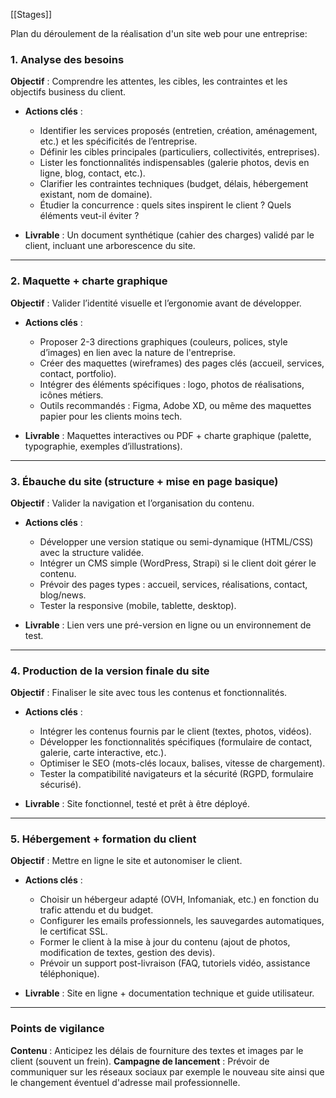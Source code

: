 [[Stages]]

Plan du déroulement de la réalisation d'un site web pour une entreprise:
### 1. **Analyse des besoins**

**Objectif** : Comprendre les attentes, les cibles, les contraintes et les objectifs business du client.

- **Actions clés** :
    
    - Identifier les services proposés (entretien, création, aménagement, etc.) et les spécificités de l’entreprise.
    - Définir les cibles principales (particuliers, collectivités, entreprises).
    - Lister les fonctionnalités indispensables (galerie photos, devis en ligne, blog, contact, etc.).
    - Clarifier les contraintes techniques (budget, délais, hébergement existant, nom de domaine).
    - Étudier la concurrence : quels sites inspirent le client ? Quels éléments veut-il éviter ?
- **Livrable** : Un document synthétique (cahier des charges) validé par le client, incluant une arborescence du site.
    

---

### 2. **Maquette + charte graphique**

**Objectif** : Valider l’identité visuelle et l’ergonomie avant de développer.

- **Actions clés** :
    
    - Proposer 2-3 directions graphiques (couleurs, polices, style d’images) en lien avec la nature de l'entreprise.
    - Créer des maquettes (wireframes) des pages clés (accueil, services, contact, portfolio).
    - Intégrer des éléments spécifiques : logo, photos de réalisations, icônes métiers.
    - Outils recommandés : Figma, Adobe XD, ou même des maquettes papier pour les clients moins tech.
- **Livrable** : Maquettes interactives ou PDF + charte graphique (palette, typographie, exemples d’illustrations).
    

---

### 3. **Ébauche du site (structure + mise en page basique)**

**Objectif** : Valider la navigation et l’organisation du contenu.

- **Actions clés** :
    
    - Développer une version statique ou semi-dynamique (HTML/CSS) avec la structure validée.
    - Intégrer un CMS simple (WordPress, Strapi) si le client doit gérer le contenu.
    - Prévoir des pages types : accueil, services, réalisations, contact, blog/news.
    - Tester la responsive (mobile, tablette, desktop).
- **Livrable** : Lien vers une pré-version en ligne ou un environnement de test.
    

---

### 4. **Production de la version finale du site**

**Objectif** : Finaliser le site avec tous les contenus et fonctionnalités.

- **Actions clés** :
    
    - Intégrer les contenus fournis par le client (textes, photos, vidéos).
    - Développer les fonctionnalités spécifiques (formulaire de contact, galerie, carte interactive, etc.).
    - Optimiser le SEO (mots-clés locaux, balises, vitesse de chargement).
    - Tester la compatibilité navigateurs et la sécurité (RGPD, formulaire sécurisé).
- **Livrable** : Site fonctionnel, testé et prêt à être déployé.
    

---

### 5. **Hébergement + formation du client**

**Objectif** : Mettre en ligne le site et autonomiser le client.

- **Actions clés** :
    
    - Choisir un hébergeur adapté (OVH, Infomaniak, etc.) en fonction du trafic attendu et du budget.
    - Configurer les emails professionnels, les sauvegardes automatiques, le certificat SSL.
    - Former le client à la mise à jour du contenu (ajout de photos, modification de textes, gestion des devis).
    - Prévoir un support post-livraison (FAQ, tutoriels vidéo, assistance téléphonique).
- **Livrable** : Site en ligne + documentation technique et guide utilisateur.
    

---

### Points de vigilance

**Contenu** : Anticipez les délais de fourniture des textes et images par le client (souvent un frein).
**Campagne de lancement** : Prévoir de communiquer sur les réseaux sociaux par exemple le nouveau site ainsi que le changement éventuel d'adresse mail professionnelle.

